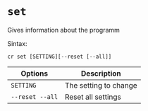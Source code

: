 `set`
====
Gives information about the programm

Sintax:
```
cr set [SETTING][--reset [--all]]
```


Options | Description
--------|------------
`SETTING` | The setting to change
`--reset --all` | Reset all settings 